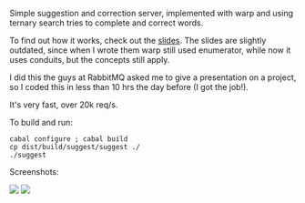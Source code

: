 Simple suggestion and correction server, implemented with warp and using
ternary search tries to complete and correct words.

To find out how it works, check out the 
[slides](https://raw.github.com/rostayob/suggest/master/slides.pdf). The slides
are slightly outdated, since when I wrote them warp still used enumerator, while
now it uses conduits, but the concepts still apply.

I did this the guys at RabbitMQ asked me to give a presentation on a project,
so I coded this in less than 10 hrs the day before (I got the job!).

It's very fast, over 20k req/s.

To build and run:

```
cabal configure ; cabal build
cp dist/build/suggest/suggest ./
./suggest
```

Screenshots:

<img src="https://raw.github.com/rostayob/suggest/master/screenshots/1.png" />
<img src="https://raw.github.com/rostayob/suggest/master/screenshots/2.png" />